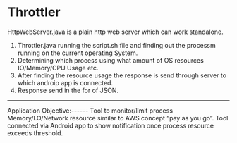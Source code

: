 # Throttler

HttpWebServer.java is a plain http web server which can work standalone.
1. Throttler.java running the script.sh file and finding out the processm running on the current operating System.
2. Determining which process using what amount of OS resources IO/Memory/CPU Usage etc.
3. After finding the resource usage the response is send through server to which androip app is connected.
4. Response send in the for of JSON.





---------------------------------------------------------------------------------------------------------
Application Objective:------
Tool to monitor/limit process Memory/I.O/Network resource similar to AWS concept “pay as you go”.
Tool connected via Android app to show notification once process resource exceeds threshold.

